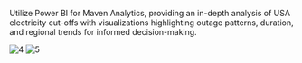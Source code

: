 Utilize Power BI for Maven Analytics, providing an in-depth analysis of USA electricity cut-offs with visualizations highlighting outage patterns, duration, and regional trends for informed decision-making.

![4](https://github.com/Marwaa-Samir/Analysis-of-USA-electricity-cut-off-data-using-power-bi/assets/156473237/417e530e-6737-4638-bb8f-85a2afb97f26)
![5](https://github.com/Marwaa-Samir/Analysis-of-USA-electricity-cut-off-data-using-power-bi/assets/156473237/7d81c549-1938-46eb-a789-5c954ded1df4)

